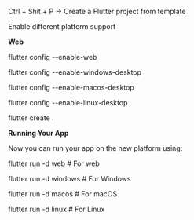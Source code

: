 


Ctrl + Shit + P    ->     Create a Flutter project from template


Enable different platform support

**Web**

flutter config --enable-web

flutter config --enable-windows-desktop

flutter config --enable-macos-desktop

flutter config --enable-linux-desktop


flutter create .


**Running Your App**

Now you can run your app on the new platform using:

flutter run -d web  # For web

flutter run -d windows  # For Windows

flutter run -d macos  # For macOS

flutter run -d linux  # For Linux
